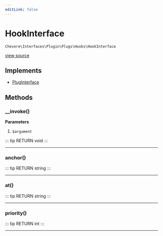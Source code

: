 ```yaml
---
editLink: false
---
```


# HookInterface

`Chevere\Interfaces\Plugin\Plugs\Hooks\HookInterface`

[view source](https://github.com/chevere/chevere/blob/master/interfaces/Plugin/Plugs/Hooks/HookInterface.php)

## Implements

- [PlugInterface](../../PlugInterface.md)

## Methods

### __invoke()

**Parameters**

1.  `$argument`

::: tip RETURN
void
:::

---

### anchor()

::: tip RETURN
string
:::

---

### at()

::: tip RETURN
string
:::

---

### priority()

::: tip RETURN
int
:::

---

